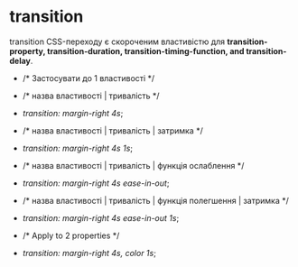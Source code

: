 # transition
transition CSS-переходу є скороченим властивістю для **transition-property, transition-duration, transition-timing-function, and transition-delay**.
* /* Застосувати до 1 властивості */
* /* назва властивості | тривалість */
* *transition: margin-right 4s*;

* /* назва властивості | тривалість | затримка */
* *transition: margin-right 4s 1s*;

* /* назва властивості | тривалість | функція ослаблення */
* *transition: margin-right 4s ease-in-out*;

* /* назва властивості | тривалість | функція полегшення | затримка */
* *transition: margin-right 4s ease-in-out 1s*;

* /* Apply to 2 properties */
* *transition: margin-right 4s, color 1s*;
